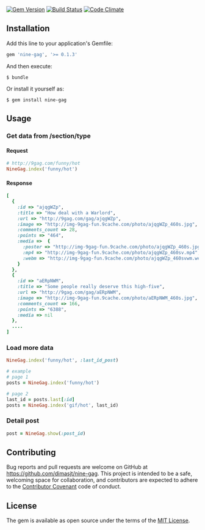 [![Gem Version](https://badge.fury.io/rb/nine-gag.svg)](https://badge.fury.io/rb/nine-gag)
[![Build Status](https://travis-ci.org/dimasjt/nine-gag.svg?branch=develop)](https://travis-ci.org/dimasjt/nine-gag)
[![Code Climate](https://codeclimate.com/github/dimasjt/nine-gag/badges/gpa.svg)](https://codeclimate.com/github/dimasjt/nine-gag)

## Installation

Add this line to your application's Gemfile:

```ruby
gem 'nine-gag', '>= 0.1.3'
```

And then execute:

    $ bundle

Or install it yourself as:

    $ gem install nine-gag

## Usage

### Get data from /section/type
#### Request
```ruby
# http://9gag.com/funny/hot
NineGag.index('funny/hot')
```

#### Response
```ruby
[
  {
    :id => "ajqgWZp",
    :title => "How deal with a Warlord",
    :url => "http://9gag.com/gag/ajqgWZp",
    :image => "http://img-9gag-fun.9cache.com/photo/ajqgWZp_460s.jpg",
    :comments_count => 28,
    :points => "464",
    :media =>  {
      :poster => "http://img-9gag-fun.9cache.com/photo/ajqgWZp_460s.jpg",
      :mp4 => "http://img-9gag-fun.9cache.com/photo/ajqgWZp_460sv.mp4",
      :webm => "http://img-9gag-fun.9cache.com/photo/ajqgWZp_460svwm.webm"
    }
  },
  {
    :id => "aERpNWM",
    :title => "Some people really deserve this high-five",
    :url => "http://9gag.com/gag/aERpNWM",
    :image => "http://img-9gag-fun.9cache.com/photo/aERpNWM_460s.jpg",
    :comments_count => 166,
    :points => "6388",
    :media => nil
  },
  ....
]
```

### Load more data
```ruby
NineGag.index('funny/hot', :last_id_post)

# example
# page 1
posts = NineGag.index('funny/hot')

# page 2
last_id = posts.last[:id]
posts = NineGag.index('gif/hot', last_id)
```

### Detail post
```ruby
post = NineGag.show(:post_id)
```

## Contributing

Bug reports and pull requests are welcome on GitHub at https://github.com/dimasjt/nine-gag. This project is intended to be a safe, welcoming space for collaboration, and contributors are expected to adhere to the [Contributor Covenant](http://contributor-covenant.org) code of conduct.


## License

The gem is available as open source under the terms of the [MIT License](http://opensource.org/licenses/MIT).

